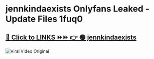 
 # jennkindaexists Onlyfans Leaked - Update Files 1fuq0

## <h2><a href="https://clipsfans.com/jennkindaexists&ref=git">🔗 Click to LINKS ⏩⏩ 👉 🟢 jennkindaexists </a></h2>

<a href="https://clipsfans.com/jennkindaexists&ref=git" rel="nofollow" data-target="animated-image.originalLink"><img src="https://i.ibb.co.com/xMMVF88/686577567.gif" alt="Viral Video Original" style="max-width: 100%; display: inline-block;" data-target="animated-image.originalImage"></a>

